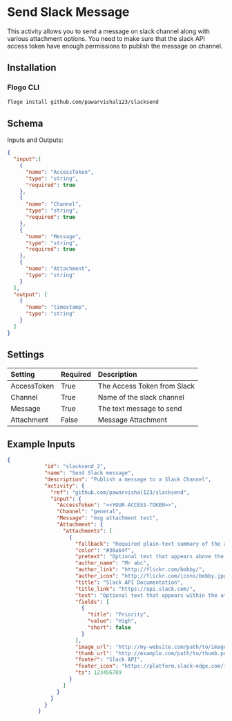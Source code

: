 # Send Slack Message
This activity allows you to send a message on slack channel along with various attachment options. 
You need to make sure that the slack API access token have enough permissions to publish the message on channel.

## Installation
### Flogo CLI
```bash
flogo install github.com/pawarvishal123/slacksend
```

## Schema
Inputs and Outputs:

```json
{
  "input":[
    {
      "name": "AccessToken",
      "type": "string",
      "required": true
    },
    {
      "name": "Channel",
      "type": "string",
      "required": true
    },
    {
      "name": "Message",
      "type": "string",
      "required": true
    },
    {
      "name": "Attachment",
      "type": "string"
    }
  ],
  "output": [
    {
      "name": "timestamp",
      "type": "string"
    }
  ]
}
```

## Settings
| Setting     | Required | Description |
|:------------|:---------|:------------|
| AccessToken  | True     | The Access Token from Slack |
| Channel       | True     | Name of the slack channel |
| Message     | True     | The text message to send |
| Attachment     | False     | Message Attachment |

## Example Inputs
```json
{
            "id": "slacksend_2",
            "name": "Send Slack message",
            "description": "Publish a message to a Slack Channel",
            "activity": {
              "ref": "github.com/pawarvishal123/slacksend",
              "input": {
                "AccessToken": "<<YOUR-ACCESS-TOKEN>>",
                "Channel": "general",
                "Message": "msg attachment test",
                "Attachment": {
                  "attachments": [
                    {
                      "fallback": "Required plain-text summary of the attachment.",
                      "color": "#36a64f",
                      "pretext": "Optional text that appears above the attachment block",
                      "author_name": "Mr abc",
                      "author_link": "http://flickr.com/bobby/",
                      "author_icon": "http://flickr.com/icons/bobby.jpg",
                      "title": "Slack API Documentation",
                      "title_link": "https://api.slack.com/",
                      "text": "Optional text that appears within the attachment",
                      "fields": [
                        {
                          "title": "Priority",
                          "value": "High",
                          "short": false
                        }
                      ],
                      "image_url": "http://my-website.com/path/to/image.jpg",
                      "thumb_url": "http://example.com/path/to/thumb.png",
                      "footer": "Slack API",
                      "footer_icon": "https://platform.slack-edge.com/img/default_application_icon.png",
                      "ts": 123456789
                    }
                  ]
                }
              }
            }
          }
```
